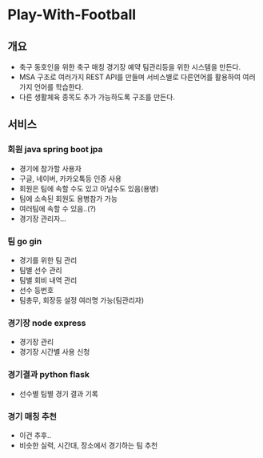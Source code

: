 # Play-With-Football

## 개요
- 축구 동호인을 위한 축구 매칭 경기장 예약 팀관리등을 위한 시스템을 만든다.
- MSA 구조로 여러가지 REST API를 만들며 서비스별로 다른언어를 활용하여 여러가지 언어를 학습한다.
- 다른 생활체육 종목도 추가 가능하도록 구조를 만든다.

## 서비스 
### 회원 java spring boot jpa
- 경기에 참가할 사용자
- 구글, 네이버, 카카오톡등 인증 사용
- 회원은 팀에 속할 수도 있고 아닐수도 있음(용병)
- 팀에 소속된 회원도 용병참가 가능
- 여러팀에 속할 수 있음..(?)
- 경기장 관리자...
### 팀 go gin
- 경기를 위한 팀 관리
- 팀별 선수 관리
- 팀별 회비 내역 관리
- 선수 등번호
- 팀총무, 회장등 설정 여러명 가능(팀관리자)
### 경기장 node express
- 경기장 관리
- 경기장 시간별 사용 신청
### 경기결과 python flask
- 선수별 팀별 경기 결과 기록
### 경기 매칭 추천
- 이건 추후..
- 비슷한 실력, 시간대, 장소에서 경기하는 팀 추천
